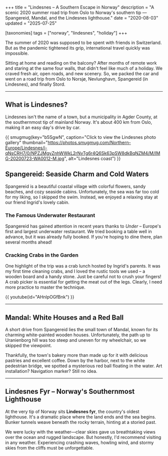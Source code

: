 +++
title = "Lindesnes – A Southern Escape in Norway"
description = "A scenic 2020 summer road trip from Oslo to Norway's southern tip — Spangereid, Mandal, and the Lindesnes lighthouse."
date = "2020-08-03"
updated = "2025-07-25"

[taxonomies]
tags = ["norway", "lindesnes", "holiday"]
+++

The summer of 2020 was supposed to be spent with friends in Switzerland. But as the pandemic tightened its grip, international travel quickly was impossible.

Sitting at home and reading on the balcony? After months of remote work and staring at the same four walls, that didn't feel like much of a holiday. We craved fresh air, open roads, and new scenery. So, we packed the car and went on a road trip from Oslo to Norsjø, Nevlunghavn, Spangereid (in Lindesnes), and finally Stord.

---

## What is Lindesnes?

Lindesnes isn't the name of a town, but a municipality in Agder County, at the southernmost tip of mainland Norway. It's about 400 km from Oslo, making it an easy day's drive by car.

{{ smugmug(key="b5SgwN", caption="Click to view the Lindesnes photo gallery" thumbnail="https://photos.smugmug.com/Northern-Europe/Lindesnes/i-qNsCRH7/0/NPZJMgvZnhWWkL2rNvTg6r4Q6Sk63pSW8dkBqNZM4/M/IMG-20200723-WA0012-M.jpg", alt="Lindesnes coast") }}

## Spangereid: Seaside Charm and Cold Waters

Spangereid is a beautiful coastal village with colorful flowers, sandy beaches, and cozy seaside cabins. Unfortunately, the sea was far too cold for my liking, so I skipped the swim. Instead, we enjoyed a relaxing stay at our friend Ingrid's lovely cabin.

### The Famous Underwater Restaurant

Spangereid has gained attention in recent years thanks to *Under* – Europe's first and largest underwater restaurant. We tried booking a table well in advance, but it was already fully booked. If you're hoping to dine there, plan several months ahead!

### Cracking Crabs in the Garden

One highlight of the trip was a crab lunch hosted by Ingrid's parents. It was my first time cleaning crabs, and I loved the rustic tools we used – a wooden board and a handy stone. Just be careful not to crush your fingers! A crab picker is essential for getting the meat out of the legs. Clearly, I need more practice to master the technique.

{{ youtube(id="AHnlpOGfBnk") }}

---

## Mandal: White Houses and a Red Ball

A short drive from Spangereid lies the small town of Mandal, known for its charming white-painted wooden houses. Unfortunately, the path up to Uranienborg hill was too steep and uneven for my wheelchair, so we skipped the viewpoint.

Thankfully, the town's bakery more than made up for it with delicious pastries and excellent coffee. Down by the harbor, next to the white pedestrian bridge, we spotted a mysterious red ball floating in the water. Art installation? Navigation marker? Still no idea.

---

## Lindesnes Fyr – Norway's Southernmost Lighthouse

At the very tip of Norway sits **Lindesnes fyr**, the country's oldest lighthouse. It's a dramatic place where the land ends and the sea begins. Bunker tunnels weave beneath the rocky terrain, hinting at a storied past.

We were lucky with the weather—clear skies gave us breathtaking views over the ocean and rugged landscape. But honestly, I'd recommend visiting in any weather. Experiencing crashing waves, howling wind, and stormy skies from the cliffs must be unforgettable.
